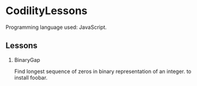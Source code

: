 # CodilityLessons

Programming language used: JavaScript.

## Lessons

1. BinaryGap

   Find longest sequence of zeros in binary representation of an integer. to install foobar.
